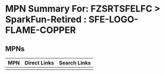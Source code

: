 



# MPN Summary For: FZSRTSFELFC > SparkFun-Retired : SFE-LOGO-FLAME-COPPER

## MPNs
  

|MPN|Direct Links|Search Links|
| :--- | :--- | :--- |
||||
